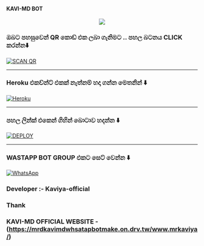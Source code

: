 #### KAVI-MD BOT 

<p align="center"> <a href="github.com/kaviyaofficial"><img align="center" src="https://telegra.ph/file/26c439dc3985ec964cb32.jpg"/></a>

 <p align="center">









### ඔබට පහසුවෙන් QR කොඩ් එක ලබා ගැනිමට .. පහල බටනය CLICK කරන්න⬇️

   

<a href='https://baileys-md-qr.herokuapp.com/deployment' target="_blank"><img alt='SCAN QR' src='https://img.shields.io/badge/Scan_qr-100000?style=for-the-badge&logo=scan&logoColor=white&labelColor=black&color=black'/></a>

***

### Heroku  එකව්න්ට් එකක් නැත්නම් හදා ගන්න මෙතනින් ⬇️

    

<a href='https://signup.heroku.com/' target="_blank"><img alt='Heroku' src='https://img.shields.io/badge/-Create-black?style=for-the-badge&logo=heroku&logoColor=white'/></a>

***

### පහල ලින්ක් එකෙන් ගිහින් බොටාව හදන්න ⬇️

   

<a href='https://baileys-md-qr.herokuapp.com/deploy' target="_blank"><img alt='DEPLOY' src='https://img.shields.io/badge/-DEPLOY-black?style=for-the-badge&logo=heroku&logoColor=white'/></a>

***

### WASTAPP BOT GROUP එකට සෙට් වෙන්න ⬇️

<a href="https://chat.whatsapp.com/Iv0umxmJ73kIqTvkJcTh22"><img alt="WhatsApp" src="https://img.shields.io/badge/-Whatsapp%20Group-black?style=for-the-badge&logo=whatsapp&logoColor=white"/></a>

 ###  Developer :- Kaviya-official 

### Thank 

### KAVI-MD OFFICIAL WEBSITE - (https://mrdkavimdwhsatapbotmake.on.drv.tw/www.mrkaviya/)




 
